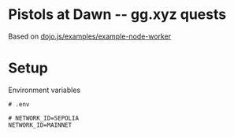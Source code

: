 # Pistols at Dawn -- gg.xyz quests

Based on [dojo.js/examples/example-node-worker](https://github.com/dojoengine/dojo.js/tree/cb208cab4d16a3066cd7320df709132385f5576a/examples/example-node-worker)

# Setup

Environment variables

```
# .env

# NETWORK_ID=SEPOLIA
NETWORK_ID=MAINNET
```


